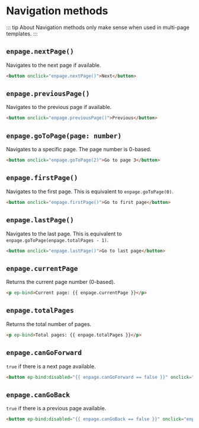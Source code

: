 # Navigation methods

::: tip About
Navigation methods only make sense when used in multi-page templates.
:::

## `enpage.nextPage()`

Navigates to the next page if available.

```html
<button onclick="enpage.nextPage()">Next</button>
```

## `enpage.previousPage()`

Navigates to the previous page if available.

```html
<button onclick="enpage.previousPage()">Previous</button>
```

## `enpage.goToPage(page: number)`

Navigates to a specific page. The page number is 0-based.

```html
<button onclick="enpage.goToPage(2)">Go to page 3</button>
```

## `enpage.firstPage()`

Navigates to the first page. This is equivalent to `enpage.goToPage(0)`.

```html
<button onclick="enpage.firstPage()">Go to first page</button>
```

## `enpage.lastPage()`

Navigates to the last page.
This is equivalent to `enpage.goToPage(enpage.totalPages - 1)`.

```html
<button onclick="enpage.lastPage()">Go to last page</button>
```

## `enpage.currentPage`

Returns the current page number (0-based).

```html
<p ep-bind>Current page: {{ enpage.currentPage }}</p>
```

## `enpage.totalPages`

Returns the total number of pages.

```html
<p ep-bind>Total pages: {{ enpage.totalPages }}</p>
```

## `enpage.canGoForward`

`true` if there is a next page available.

```html
<button ep-bind:disabled="{{ enpage.canGoForward == false }}" onclick="enpage.nextPage()">Next</button>
```

## `enpage.canGoBack`

`true` if there is a previous page available.

```html
<button ep-bind:disabled="{{ enpage.canGoBack == false }}" onclick="enpage.previousPage()">Previous</button>
```

